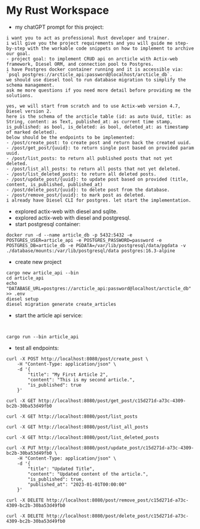 # My Rust Workspace

- my chatGPT prompt for this project:

```text
i want you to act as professional Rust developer and trainer.
i will give you the project requirements and you will guide me step-by-step with the workable code snippets on how to implement to archive our goal.
- project goal: to implement CRUD api on arcticle with Actix-web framework, Diesel ORM, and connection pool to Postgres.
i have Postgres docker container running and it is accessible via: `psql postgres://arcticle_api:password@localhost/arcticle_db`.
we should use diesel tool to run database migration to simplify the schema management.
ask me more questions if you need more detail before providing me the solutions.
```

```text
yes, we will start from scratch and to use Actix-web version 4.7, Diesel version 2.
here is the schema of the arcticle table (id: as auto Uuid, title: as String, content: as Text, published_at: as current time stamp, is_published: as bool, is_deleted: as bool, deleted_at: as timestamp of marked deleted).
below should be the endpoints to be implemented:
- /post/create_post: to create post and return back the created uuid.
- /post/get_post/{uuid}: to return single post based on provided param uuid.
- /post/list_posts: to return all published posts that not yet deleted.
- /post/list_all_posts: to return all posts that not yet deleted.
- /post/list_deleted_posts: to return all deleted posts.
- /post/update_post/{uuid}: to update post based on provided (title, content, is_published, published_at)
- /post/delete_post/{uuid}: to delete post from the database.
- /post/remove_post/{uuid}: to mark post as deleted.
i already have Diesel CLI for postgres. let start the implementation.
```

- explored actix-web with diesel and sqlite.
- explored actix-web with diesel and postgresql.
- start postgresql container:

```shell
docker run -d --name article_db -p 5432:5432 -e POSTGRES_USER=article_api -e POSTGRES_PASSWORD=password -e POSTGRES_DB=article_db -e PGDATA=/var/lib/postgresql/data/pgdata -v ./database/mounts:/var/lib/postgresql/data postgres:16.3-alpine
```

- create new project

```shell
cargo new article_api --bin
cd article_api
echo "DATABASE_URL=postgres://arcticle_api:password@localhost/arcticle_db" >> .env
diesel setup
diesel migration generate create_articles
```

- start the article api service:

```shell


cargo run --bin article_api
```

- test all endpoints:

```shell # create a new post:
curl -X POST http://localhost:8080/post/create_post \
    -H "Content-Type: application/json" \
    -d '{
        "title": "My First Article 2",
        "content": "This is my second article.",
        "is_published": true
    }'

```

```shell # Get a Single Post by UUID
curl -X GET http://localhost:8080/post/get_post/c15d271d-a73c-4309-bc2b-30ba53d49fb0

```

```shell # List All Published Posts that are Not Deleted
curl -X GET http://localhost:8080/post/list_posts

```

```shell # List All Posts that are Not Deleted
curl -X GET http://localhost:8080/post/list_all_posts

```

```shell # List All Deleted Posts
curl -X GET http://localhost:8080/post/list_deleted_posts

```

```shell # Update a Post by UUID
curl -X PUT http://localhost:8080/post/update_post/c15d271d-a73c-4309-bc2b-30ba53d49fb0 \
    -H "Content-Type: application/json" \
    -d '{
        "title": "Updated Title",
        "content": "Updated content of the article.",
        "is_published": true,
        "published_at": "2023-01-01T00:00:00"
    }'

```

```shell # Mark a Post as Deleted by UUID
curl -X DELETE http://localhost:8080/post/remove_post/c15d271d-a73c-4309-bc2b-30ba53d49fb0

```

```shell # Delete a Post by UUID
curl -X DELETE http://localhost:8080/post/delete_post/c15d271d-a73c-4309-bc2b-30ba53d49fb0

```
